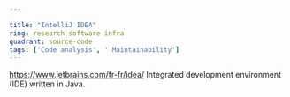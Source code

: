 ```yaml
---

title: "IntelliJ IDEA"
ring: research software infra
quadrant: source-code
tags: ['Code analysis', ' Maintainability']
---
```

https://www.jetbrains.com/fr-fr/idea/
Integrated development environment (IDE) written in Java.
